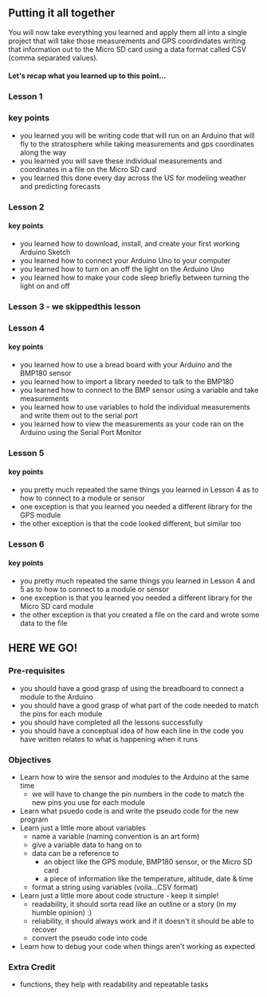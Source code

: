 
## Putting it all together

You will now take everything you learned and apply them all into a single project that will take those measurements and GPS coordindates writing that information out to the Micro SD card using a data format called CSV (comma separated values).



#### Let's recap what you learned up to this point...

### Lesson 1

### key points
- you learned you will be writing code that will run on an Arduino that will fly to the stratosphere while taking measurements and gps coordinates along the way
- you learned you will save these individual measurements and coordinates in a file on the Micro SD card
- you learned this done every day across the US for modeling weather and predicting forecasts

### Lesson 2

#### key points
- you learned how to download, install, and create your first working Arduino Sketch
- you learned how to connect your Arduino Uno to your computer
- you learned how to turn on an off the light on the Arduino Uno
- you learned how to make your code sleep briefly between turning the light on and off

### Lesson 3 - we skippedthis lesson

### Lesson 4

#### key points
- you learned how to use a bread board with your Arduino and the BMP180 sensor
- you learned how to import a library needed to talk to the BMP180
- you learned how to connect to the BMP sensor using a variable and take measurements
- you learned how to use variables to hold the individual measurements and write them out to the serial port
- you learned how to view the measurements as your code ran on the Arduino using the Serial Port Monitor

### Lesson 5

#### key points
- you pretty much repeated the same things you learned in Lesson 4 as to how to connect to a module or sensor
- one exception is that you learned you needed a different library for the GPS module
- the other exception is that the code looked different, but similar too

### Lesson 6

#### key points
- you pretty much repeated the same things you learned in Lesson 4 and 5 as to how to connect to a module or sensor
- one exception is that you learned you needed a different library for the Micro SD card module
- the other exception is that you created a file on the card and wrote some data to the file



## HERE WE GO!

### Pre-requisites
- you should have a good grasp of using the breadboard to connect a module to the Arduino
- you should have a good grasp of what part of the code needed to match the pins for each module
- you should have completed all the lessons successfully
- you should have a conceptual idea of how each line in the code you have written relates to what is happening when it runs

### Objectives
- Learn how to wire the sensor and modules to the Arduino at the same time
  - we will have to change the pin numbers in the code to match the new pins you use for each module
- Learn what psuedo code is and write the pseudo code for the new program
- Learn just a little more about variables
  - name a variable (naming convention is an art form)
  - give a variable data to hang on to
  - data can be a reference to
    - an object like the GPS module, BMP180 sensor, or the Micro SD card
    - a piece of information like the temperature, altitude, date & time
  - format a string using variables (voila...CSV format)
- Learn just a little more about code structure - keep it simple!
  - readability, it should sorta read like an outline or a story (in my humble opinion) :)
  - reliability, it should always work and if it doesn't it should be able to recover
  - convert the pseudo code into code
- Learn how to debug your code when things aren't working as expected

### Extra Credit
- functions, they help with readability and repeatable tasks



